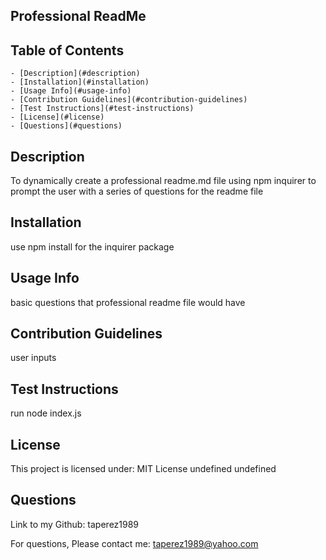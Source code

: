 
## Professional ReadMe

## Table of Contents

    - [Description](#description)
    - [Installation](#installation)
    - [Usage Info](#usage-info)
    - [Contribution Guidelines](#contribution-guidelines)
    - [Test Instructions](#test-instructions)
    - [License](#license)
    - [Questions](#questions)

## Description
To dynamically create a professional readme.md file using npm inquirer to prompt the user with a series of questions for the readme file

## Installation
use npm install for the inquirer package

## Usage Info
basic questions that professional readme file would have

## Contribution Guidelines
 user inputs

## Test Instructions
run node index.js

## License
This project is licensed under: MIT License
undefined
undefined
## Questions
Link to my Github: taperez1989

For questions, Please contact me: taperez1989@yahoo.com

